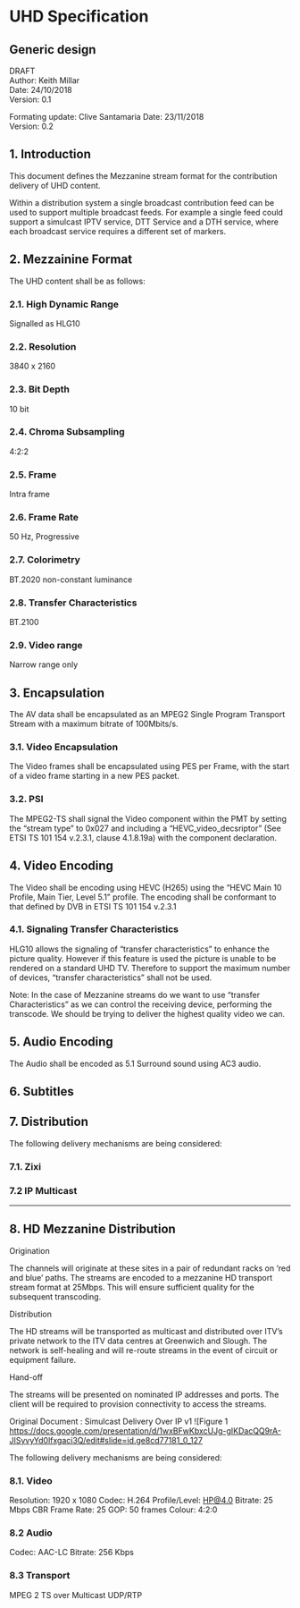 # UHD Specification

## Generic design

DRAFT  
Author: Keith Millar  
Date: 24/10/2018   
Version: 0.1  

Formating update: Clive Santamaria
Date: 23/11/2018   
Version: 0.2  


## 1. Introduction
This document defines the Mezzanine stream format for the contribution delivery of 
UHD content.

Within a distribution system a single broadcast contribution feed can be used to
support multiple broadcast feeds. For example a single feed could support a
simulcast IPTV service, DTT Service and a DTH service, where each broadcast
service requires a different set of markers.


## 2. Mezzainine Format
The UHD content shall be as follows:

### 2.1. High Dynamic Range

Signalled as HLG10

### 2.2. Resolution

3840 x 2160

### 2.3. Bit Depth

10 bit

### 2.4. Chroma Subsampling

4:2:2

### 2.5. Frame

Intra frame

### 2.6. Frame Rate

50 Hz, Progressive

### 2.7. Colorimetry

BT.2020 non-constant luminance

### 2.8. Transfer Characteristics

BT.2100

### 2.9. Video range

Narrow range only


## 3. Encapsulation

The AV data shall be encapsulated as an MPEG2 Single Program Transport Stream with a maximum bitrate of 100Mbits/s. 

### 3.1. Video Encapsulation

The Video frames shall be encapsulated using PES per Frame, with the start of a video frame starting in a new PES packet. 

### 3.2. PSI

The MPEG2-TS shall signal the Video component within the PMT by setting the “stream type” to  0x027 and including a “HEVC_video_decsriptor” (See ETSI TS 101 154 v.2.3.1, clause 4.1.8.19a) with the component declaration.


## 4. Video Encoding

The Video shall be encoding using HEVC (H265) using the “HEVC Main 10 Profile, Main Tier, Level 5.1” profile. The encoding shall be conformant to that defined by DVB in ETSI TS 101 154 v.2.3.1

### 4.1. Signaling Transfer Characteristics

HLG10 allows the signaling of “transfer characteristics” to enhance the picture quality. However if this feature is used the picture is unable to be rendered on a standard UHD TV. Therefore to support the maximum number of devices, “transfer characteristics” shall not be used.

Note:  In the case of Mezzanine streams do we want to use “transfer Characteristics” as we can control the receiving device, performing the transcode. We should be trying to deliver the highest quality video we can.


## 5. Audio Encoding

The Audio shall be encoded as 5.1 Surround sound using AC3 audio.


## 6. Subtitles



## 7. Distribution

The following delivery mechanisms are being considered:

### 7.1. Zixi
### 7.2  IP Multicast


- - - - - - - - - - - - - - - - - - - - - - - - - - - - - - - - - - - - - - - - - - - - - - - - - - - - 


## 8. HD Mezzanine Distribution

Origination

The channels will originate at these sites in a pair of redundant racks on ‘red and blue’ paths. The streams are encoded 
to a mezzanine HD transport stream format at 25Mbps. This will ensure sufficient quality for the subsequent transcoding. 

Distribution

The HD streams will be transported as multicast and distributed over ITV’s private network to the ITV data centres at 
Greenwich and Slough. The network is self-healing and will re-route streams in the event of circuit or equipment failure.

Hand-off

The streams will be presented on nominated IP addresses and ports. The client will be required to provision
connectivity to access the streams.


Original Document : Simulcast Delivery Over IP v1
![Figure 1 https://docs.google.com/presentation/d/1wxBFwKbxcUJg-gIKDacQQ9rA-JISyvyYd0lfxgaci3Q/edit#slide=id.ge8cd77181_0_127

The following delivery mechanisms are being considered:

### 8.1. Video

Resolution: 1920 x 1080
Codec: H.264
Profile/Level: HP@4.0
Bitrate: 25 Mbps CBR
Frame Rate: 25
GOP: 50 frames
Colour: 4:2:0 

### 8.2  Audio

Codec: AAC-LC
Bitrate: 256 Kbps

### 8.3  Transport

MPEG 2 TS over Multicast UDP/RTP

